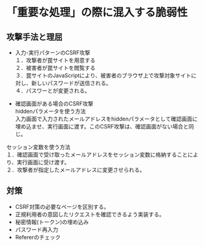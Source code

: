  # 「重要な処理」の際に混入する脆弱性

 ## 攻撃手法と理屈
 - 入力-実行パターンのCSRF攻撃  
１．攻撃者が罠サイトを用意する  
２．被害者が罠サイトを閲覧する  
３．罠サイトのJavaScriptにより、被害者のブラウザ上で攻撃対象サイトに対し、新しいパスワードが送信される。  
４．パスワーとが変更される。

 - 確認画面がある場合のCSRF攻撃  
hiddenパラメータを使う方法  
入力画面で入力されたメールアドレスをhiddenパラメータとして確認画面に埋め込ませ、実行画面に渡す。このCSRF攻撃は、確認画面がない場合と同じ。

セッション変数を使う方法  
１．確認画面で受け取ったメールアドレスをセッション変数に格納することにより、実行画面に受け渡す。  
２．攻撃者が指定したメールアドレスに変更させられる。

 ## 対策
 - CSRF対策の必要なページを区別する。
 - 正規利用者の意図したリクエストを確認できるよう実装する。
 - 秘密情報(トークン)の埋め込み
 - パスワード再入力
 - Refererのチェック
